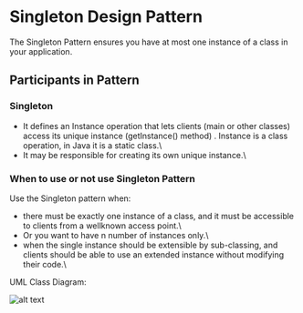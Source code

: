 # Singleton Design Pattern

The Singleton Pattern ensures you have at most one instance of a class in your application\.

## Participants in Pattern

### Singleton

- It defines an Instance operation that lets clients (main or other classes) access its unique instance (getInstance() method) . Instance is a class operation, in Java it is a static class.\
- It may be responsible for creating its own unique instance.\

### When to use or not use Singleton Pattern

Use the Singleton pattern when:
- there must be exactly one instance of a class, and it must be accessible to clients from a wellknown access point.\
- Or you want to have n number of instances only.\
- when the single instance should be extensible by sub-classing, and clients should be able to use an extended instance without modifying their code.\

UML Class Diagram:

 ![alt text](SingletonUMLClassDiagram.png "Class Model")

